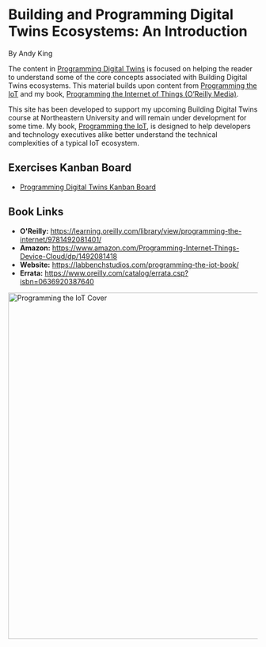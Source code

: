 # Building and Programming Digital Twins Ecosystems: An Introduction

By Andy King

The content in [Programming Digital Twins](https://github.com/programming-digital-twins) is focused on helping the reader to understand some of the core concepts associated with Building Digital Twins ecosystems. This material builds upon content from [Programming the IoT]() and my book, [Programming the Internet of Things (O’Reilly Media)](https://learning.oreilly.com/library/view/programming-the-internet/9781492081401/).

This site has been developed to support my upcoming Building Digital Twins course at Northeastern University and will remain under development for some time. My book,
[Programming the IoT](https://learning.oreilly.com/library/view/programming-the-internet/9781492081401/), is designed to help developers and technology executives alike better understand the technical complexities of a typical IoT ecosystem.

## Exercises Kanban Board
- [Programming Digital Twins Kanban Board](https://github.com/orgs/programming-digital-twins/projects/1)

## Book Links
- **O'Reilly:** https://learning.oreilly.com/library/view/programming-the-internet/9781492081401/
- **Amazon:** https://www.amazon.com/Programming-Internet-Things-Device-Cloud/dp/1492081418
- **Website:** https://labbenchstudios.com/programming-the-iot-book/
- **Errata:** https://www.oreilly.com/catalog/errata.csp?isbn=0636920387640

<a href="https://learning.oreilly.com/library/view/programming-the-internet/9781492081401/"><img src="https://labbenchstudios.files.wordpress.com/2021/06/programming-the-internet-of-things-final-cover.png" alt="Programming the IoT Cover" style="width:700px;"/></a>
<!--<a href="https://learning.oreilly.com/library/view/programming-the-internet/9781492081401/"><img src="https://learning.oreilly.com/library/cover/9781492081401/250w/" alt="Programming the IoT Cover" style="width:250px;"/></a>-->
